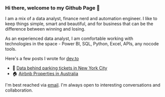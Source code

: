 ### Hi there, welcome to my Github Page 👋

I am a mix of a data analyst, finance nerd and automation engineer. I like to keep things simple, smart and beautiful, and for business that can be the difference between winning and losing.

As an experienced data analyst, I am comfortable working with technologies in the space - Power BI, SQL, Python, Excel, APIs, any nocode tools.

Here's a few posts I wrote for [dev.to](https://dev.to)

- 🚙 [Data behind parking tickets in New York City](https://dev.to/lenalytics/data-behind-parking-tickets-in-new-york-city-23ac)
- 🏠 [Airbnb Properties in Australia](https://dev.to/lenalytics/airbnb-properties-in-australia-2lpg)

I'm best reached via [email](https://lenalytics.me/#contacts). I'm always open to interesting conversations and collaboration.
